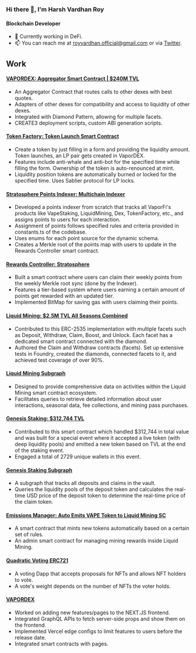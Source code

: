 ### Hi there 👋, I'm Harsh Vardhan Roy
#### Blockchain Developer

- 🔭 Currently working in DeFi.
- 📫 You can reach me at [royvardhan.official@gmail.com](mailto:royvardhan.official@gmail.com) or via [Twitter](https://twitter.com/thefiatbubble).

## Work

#### [VAPORDEX: Aggregator Smart Contract | $240M TVL](https://app.vapordex.io/swap)
- An Aggregator Contract that routes calls to other dexes with best quotes.
- Adapters of other dexes for compatibility and access to liquidity of other dexes.
- Integrated with Diamond Pattern, allowing for multiple facets.
- CREATE3 deployment scripts, custom ABI generation scripts.

#### [Token Factory: Token Launch Smart Contract](https://github.com/VaporFi/token-factory)
- Create a token by just filling in a form and providing the liquidity amount. Token launches, an LP pair gets created in VaporDEX.
- Features include anti-whale and anti-bot for the specified time while filling the form. Ownership of the token is auto-renounced at mint.
- Liquidity position tokens are automatically burned or locked for the specified time. Uses Sablier protocol for LP locks.

#### [Stratosphere Points Indexer: Multichain Indexer](https://github.com/VaporFi/stratosphere-points-indexer)
- Developed a points indexer from scratch that tracks all VaporFi's products like VapeStaking, LiquidMining, Dex, TokenFactory, etc., and assigns points to users for each interaction.
- Assignment of points follows specified rules and criteria provided in constants.ts of the codebase.
- Uses enums for each point source for the dynamic schema.
- Creates a Merkle root of the points map with users to update in the Rewards Controller smart contract.

#### [Rewards Controller: Stratosphere](https://github.com/VaporFi/stratosphere-contracts)
- Built a smart contract where users can claim their weekly points from the weekly Merkle root sync (done by the Indexer).
- Features a tier-based system where users earning a certain amount of points get rewarded with an updated tier.
- Implemented BitMap for saving gas with users claiming their points.

#### [Liquid Mining: $2.5M TVL All Seasons Combined](https://github.com/VaporFi/liquid-mining)
- Contributed to this ERC-2535 implementation with multiple facets such as Deposit, Withdraw, Claim, Boost, and Unlock. Each facet has a dedicated smart contract connected with the diamond.
- Authored the Claim and Withdraw contracts (facets). Set up extensive tests in Foundry, created the diamonds, connected facets to it, and achieved test coverage of over 90%.

#### [Liquid Mining Subgraph](https://thegraph.com/hosted-service/subgraph/vaporfi/liquid-mining)
- Designed to provide comprehensive data on activities within the Liquid Mining smart contract ecosystem.
- Facilitates queries to retrieve detailed information about user interactions, seasonal data, fee collections, and mining pass purchases.

#### [Genesis Staking: $312,744 TVL](https://snowtrace.io/address/0xd21fe537c97054f40890f012955a536d80d1bf00)
- Contributed to this smart contract which handled $312,744 in total value and was built for a special event where it accepted a live token (with deep liquidity pools) and emitted a new token based on TVL at the end of the staking event.
- Engaged a total of 2729 unique wallets in this event.

#### [Genesis Staking Subgraph](https://github.com/royvardhan/genesis-staking-subgraph)
- A subgraph that tracks all deposits and claims in the vault.
- Queries the liquidity pools of the deposit token and calculates the real-time USD price of the deposit token to determine the real-time price of the claim token.

#### [Emissions Manager: Auto Emits VAPE Token to Liquid Mining SC](https://snowtrace.io/address/0x9f0EDB45c2DC0f56bA7C48368c26426f366Bb788)
- A smart contract that mints new tokens automatically based on a certain set of rules.
- An admin smart contract for managing mining rewards inside Liquid Mining.

#### [Quadratic Voting ERC721](https://github.com/royvardhan/quadraticVotingERC721/blob/main/contracts/QuadraticVotingERC721.sol)
- A voting Dapp that accepts proposals for NFTs and allows NFT holders to vote.
- A vote's weight depends on the number of NFTs the voter holds.

#### [VAPORDEX](https://app.vapordex.io/swap)
- Worked on adding new features/pages to the NEXT.JS frontend.
- Integrated GraphQL APIs to fetch server-side props and show them on the frontend.
- Implemented Vercel edge configs to limit features to users before the release date.
- Integrated smart contracts with pages.

